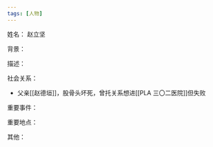 ```yaml
---
tags: [人物]
---
```


姓名：
赵立坚

背景：

描述：

社会关系：
- 父亲[[赵德垣]]，股骨头坏死，曾托关系想进[[PLA 三〇二医院]]但失败

重要事件：

重要地点：

其他：
